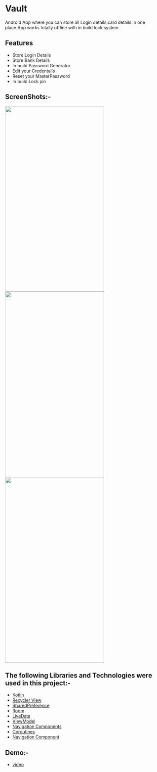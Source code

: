# Vault
Android App where you can store all Login details,card details in one place.App works totally offline with in build lock system.

 ## Features ##
* Store Login Details
* Store Bank Details
* In build Password Generator
* Edit your Credentails
* Reset your MasterPassword
* In build Lock pin

## ScreenShots:- ##
<img src="https://user-images.githubusercontent.com/79453374/190903760-8044a347-01b6-4b29-a8ec-f0694d90d77e.jpg" width="320px" height="600px"/>    <img src="https://user-images.githubusercontent.com/79453374/190903859-51ce5978-3d13-4c8e-a47d-35cb18fe4f5f.jpg" width="320px" height="600px"/>    <img src="https://user-images.githubusercontent.com/79453374/193239136-d24b7ef3-0f4a-4dc7-8d74-fe0ed8dfeb0b.jpg"  width="320px" height="600px"/>  




## The following Libraries and Technologies were used in this project:- ##
-  [Kotlin](https://kotlinlang.org/docs/home.html)
-  [Recycler View](https://developer.android.com/guide/topics/ui/layout/recyclerview)
-  [SharedPreference](https://developer.android.com/training/data-storage/shared-preferences)
-  [Room](https://developer.android.com/jetpack/androidx/releases/room?gclsrc=ds&gclsrc=ds)
-  [LiveData](https://developer.android.com/topic/libraries/architecture/livedata)
-  [ViewModel](https://developer.android.com/topic/libraries/architecture/viewmodel?gclsrc=ds&gclsrc=ds)
-  [Navigation Components](https://developer.android.com/guide/navigation/navigation-getting-started)
-  [Coroutines](https://developer.android.com/kotlin/coroutines)
-  [Navigation Component](https://developer.android.com/guide/navigation/navigation-getting-started)

## Demo:- ## 
-  [video](https://www.youtube.com/shorts/kgYPkabqnus)
